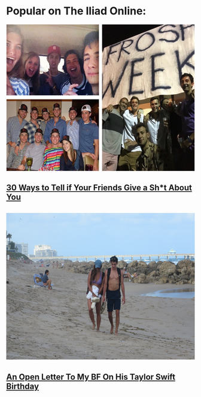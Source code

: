 <h1><div class="popular">
  Popular on The Iliad Online:
</div></h1>

<a href="https://theiliadonline.github.io/30_reasons"><div class="art1img">
  <img src="/sam_collage.jpg" alt="Sam with friends" width="600" height="391" />
</div></a>
<h2><a href="https://theiliadonline.github.io/30_reasons"><div class="art1title">
  30 Ways to Tell if Your Friends Give a Sh*t About You
</div></a><h2>

<a href="https://theiliadonline.github.io/open_letter">
    <img src="/sam_and_me.jpg" alt="Sam with me" width="600" height="391" />
</a>
<h2><a href="https://theiliadonline.github.io/open_letter">
  An Open Letter To My BF On His Taylor Swift Birthday
</a><h2>
